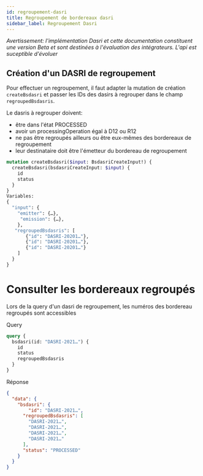 ```yaml
---
id: regroupement-dasri
title: Regroupement de bordereaux dasri
sidebar_label: Regroupement Dasri
---
```


_Avertissement: l'implémentation Dasri et cette documentation constituent une version Beta et sont destinées à l'évaluation des intégrateurs. L'api est suceptible d'évoluer_

## Création d'un DASRI de regroupement

Pour effectuer un regroupement, il faut adapter la mutation de création `createBsdasri` et passer les IDs des dasirs à regrouper dans le champ `regroupedBsdasris`.

Le dasris à regrouper doivent:

- être dans l'état PROCESSED
- avoir un processingOperation égal à D12 ou R12
- ne pas être regroupés ailleurs ou être eux-mêmes des bordereaux de regroupement
- leur destinataire doit être l'émetteur du bordereau de regroupement

```graphql
mutation createBsdasri($input: BsdasriCreateInput!) {
  createBsdasri(bsdasriCreateInput: $input) {
    id
    status
  }
}
Variables:
{
  "input": {
    "emitter": {…},
     "emission": {…},
    },
   "regroupedBsdasris": [
       {"id": "DASRI-20201…"},
       {"id": "DASRI-20201…"},
       {"id": "DASRI-20201…"}
    ]
  }
}
```

# Consulter les bordereaux regroupés

Lors de la query d'un dasri de regroupement,  les numéros des bordereau regroupés sont accessibles

Query
```graphql
query {
  bsdasri(id: "DASRI-2021…") {
    id
    status
    regroupedBsdasris
  }
}
```

Réponse
```json
{
  "data": {
    "bsdasri": {
        "id": "DASRI-2021…",
      "regroupedBsdasris": [
        "DASRI-2021…",  
        "DASRI-2021…",  
        "DASRI-2021…",  
        "DASRI-2021…"
      ],
      "status": "PROCESSED"
    }
  }
}
```